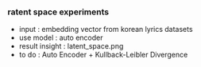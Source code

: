 ### ratent space experiments

- input : embedding vector from korean lyrics datasets
- use model : auto encoder 
- result insight : latent_space.png
- to do : Auto Encoder + Kullback-Leibler Divergence